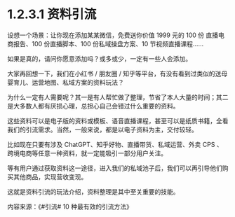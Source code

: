 # 1.2.3.1 资料引流

设想一个场景：让你现在添加某某微信，免费送你价值 1999 元的 100 份 直播电商报告、100 份直播脚本、100 份私域操盘方案、10 节视频直播课程……

如果是真的，请问你愿意添加吗？或多或少，一定有一些人会添加。

大家再回想一下，我们在小红书 / 朋友圈 / 知乎等平台，有没有看到过类似的送母婴育儿、运营地图、私域方案的资料玩法？

为什么一定有人需要呢？其一是有人帮忙做了整理，节省了本人大量的时间；其二是大多数人都有厌损心理，总担心自己会错过什么重要的资料。

这些资料可以是电子版的资料或模板、语音直播课程，甚至可以是纸质书籍，全看我们的引流需求。当然，一般来说，都是以电子资料为主，交付较轻。

比如现在只要有涉及 ChatGPT、知乎好物、直播带货、私域运营、外卖 CPS 、跨境电商等任意一种资料，就一定能吸引一部分用户关注。

等有用户通过获取资料这一途径，进入我们的私域池子后，我们可以再引导他们购买其他商品，实现营收变现。

这就是资料引流的玩法介绍，资料整理是其中至关重要的技能。

内容来源：《#引流# 10 种最有效的引流方法》